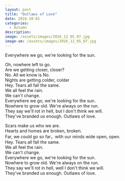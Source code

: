 ```yaml
---
layout: post
title: "Outlaws of Love"
date: 2016-10-01
categories:
  - Autumn
description: 
image: /assets/images/2016_12_05_07.jpg
image-sm: /assets/images/2016_12_05_07.jpg
---
```

Everywhere we go, we're looking for the sun.  


Oh, nowhere left to go.  
Are we getting closer, closer?  
No. All we know is No.  
Nights are getting colder, colder  
Hey. Tears all fall the same.  
We all feel the rain.  
We can't change.  
Everywhere we go, we're looking for the sun.  
Nowhere to grow old. We're always on the run.  
They say we'll rot in hell, but I don't think we will.  
They've branded us enough. Outlaws of love.  


Scars make us who we are.  
Hearts and homes are broken, broken.  
Far, we could go so far，with our minds wide open, open.  
Hey. Tears all fall the same.   
We all feel the rain.  
We can't change.  
Everywhere we go, we're looking for the sun.  
Nowhere to grow old. We're always on the run.  
They say we'll rot in hell, well I don't think we will.  
They've branded us enough. Outlaws of love.   
